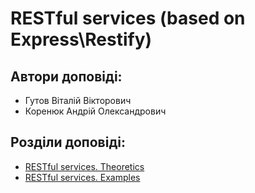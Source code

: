 # RESTful services (based on Express\Restify)

## Автори доповіді:

- Гутов Віталій Вікторович
- Коренюк Андрій Олександрович

## Розділи доповіді:

- [RESTful services. Theoretics](https://github.com/VitaliiZZzz/restful-services/blob/master/doc/theoretics.md)
- [RESTful services. Examples](https://github.com/VitaliiZZzz/restful-services/blob/master/doc/examples.md)

